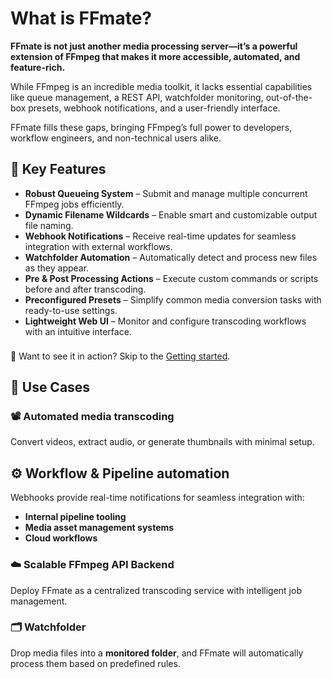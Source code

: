 # What is FFmate?

**FFmate is not just another media processing server—it’s a powerful extension of FFmpeg that makes it more accessible, automated, and feature-rich.** 

While FFmpeg is an incredible media toolkit, it lacks essential capabilities like queue management, a REST API, watchfolder monitoring, out-of-the-box presets, webhook notifications, and a user-friendly interface.

FFmate fills these gaps, bringing FFmpeg’s full power to developers, workflow engineers, and non-technical users alike.

## 🚀 Key Features

- **Robust Queueing System** – Submit and manage multiple concurrent FFmpeg jobs efficiently.
- **Dynamic Filename Wildcards** – Enable smart and customizable output file naming.
- **Webhook Notifications** – Receive real-time updates for seamless integration with external workflows.
- **Watchfolder Automation** – Automatically detect and process new files as they appear.
- **Pre & Post Processing Actions** – Execute custom commands or scripts before and after transcoding.
- **Preconfigured Presets** – Simplify common media conversion tasks with ready-to-use settings.
- **Lightweight Web UI** – Monitor and configure transcoding workflows with an intuitive interface.

<div class="tip custom-block" style="padding-top: 8px">
🔄 Want to see it in action? Skip to the <a href="/docs/getting-started">Getting started</a>.
</div>

## 📌 Use Cases

### 📽️ Automated media transcoding
Convert videos, extract audio, or generate thumbnails with minimal setup.

## ⚙️ Workflow & Pipeline automation
Webhooks provide real-time notifications for seamless integration with:
- **Internal pipeline tooling** 
- **Media asset management systems**
- **Cloud workflows**


### ☁️ Scalable FFmpeg API Backend
Deploy FFmate as a centralized transcoding service with intelligent job management.

### 🗂️ Watchfolder
Drop media files into a **monitored folder**, and FFmate will automatically process them based on predefined rules.
